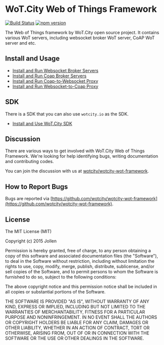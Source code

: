 # WoT.City Web of Things Framework

[![Build Status](https://travis-ci.org/wotcity/wotcity-wot-framework.svg?branch=master)](https://travis-ci.org/wotcity/wotcity-wot-framework)
[![npm version](https://img.shields.io/npm/v/wotcity.io.svg)](https://github.com/wotcity/wotcity-wot-framework)

The Web of Things framework by WoT.City open source project. It contains various WoT servers, including websocket broker WoT server, CoAP WoT server and etc. 

## Install and Usage

* [Install and Run Websocket Broker Servers](docs/WebSocketBroker.md)
* [Install and Run Coap Broker Servers](docs/CoapBroker.md)
* [Install and Run Coap-to-Websocket Proxy](docs/CoapToWebsocketProxy.md)
* [Install and Run Websocket-to-Coap Proxy](docs/WebsocketToCoapProxy.md)

## SDK

There is a SDK that you can also use ```wotcity.io``` as the SDK.

* [Install and Use WoT.City SDK](https://github.com/wotcity/wotcity-wot-framework/wiki/SDK)

## Discussion

There are various ways to get involved with WoT.City Web of Things Framework. We're looking for help identifying bugs, writing documentation and contributing codes.

You can join the discussion with us at [wotcity/wotcity-wot-framework](https://gitter.im/wotcity/wotcity-wot-framework?utm_source=badge&utm_medium=badge&utm_campaign=pr-badge&utm_content=badge).

## How to Report Bugs

Bugs are reported via [https://github.com/wotcity/wotcity-wot-framework](https://github.com/wotcity/wotcity-wot-framework).

## License

The MIT License (MIT)

Copyright (c) 2015 Jollen

Permission is hereby granted, free of charge, to any person obtaining a copy
of this software and associated documentation files (the "Software"), to deal
in the Software without restriction, including without limitation the rights
to use, copy, modify, merge, publish, distribute, sublicense, and/or sell
copies of the Software, and to permit persons to whom the Software is
furnished to do so, subject to the following conditions:

The above copyright notice and this permission notice shall be included in
all copies or substantial portions of the Software.

THE SOFTWARE IS PROVIDED "AS IS", WITHOUT WARRANTY OF ANY KIND, EXPRESS OR
IMPLIED, INCLUDING BUT NOT LIMITED TO THE WARRANTIES OF MERCHANTABILITY,
FITNESS FOR A PARTICULAR PURPOSE AND NONINFRINGEMENT. IN NO EVENT SHALL THE
AUTHORS OR COPYRIGHT HOLDERS BE LIABLE FOR ANY CLAIM, DAMAGES OR OTHER
LIABILITY, WHETHER IN AN ACTION OF CONTRACT, TORT OR OTHERWISE, ARISING FROM,
OUT OF OR IN CONNECTION WITH THE SOFTWARE OR THE USE OR OTHER DEALINGS IN
THE SOFTWARE.
